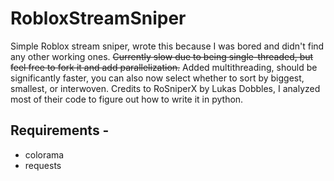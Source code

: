 # RobloxStreamSniper
Simple Roblox stream sniper, wrote this because I was bored and didn't find any other working ones.
~~Currently slow due to being single-threaded, but feel free to fork it and add parallelization.~~
Added multithreading, should be significantly faster, you can also now select whether to sort by biggest, smallest, or interwoven.
Credits to RoSniperX by Lukas Dobbles, I analyzed most of their code to figure out how to write it in python.

## Requirements -
- colorama
- requests
